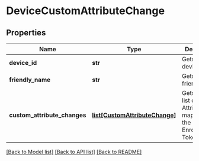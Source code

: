 # DeviceCustomAttributeChange

## Properties
Name | Type | Description | Notes
------------ | ------------- | ------------- | -------------
**device_id** | **str** | Gets or sets device Id. | [optional] 
**friendly_name** | **str** | Gets or sets friendlyName. | [optional] 
**custom_attribute_changes** | [**list[CustomAttributeChange]**](CustomAttributeChange.md) | Gets or sets list of Custom Attributes mapped to the Enrollment Token. | [optional] 

[[Back to Model list]](../README.md#documentation-for-models) [[Back to API list]](../README.md#documentation-for-api-endpoints) [[Back to README]](../README.md)


